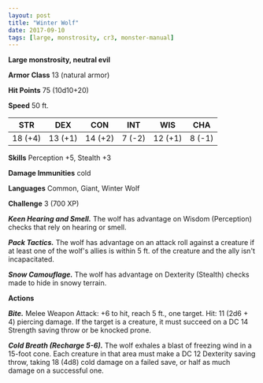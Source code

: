 ```yaml
---
layout: post
title: "Winter Wolf"
date: 2017-09-10
tags: [large, monstrosity, cr3, monster-manual]
---
```


**Large monstrosity, neutral evil**

**Armor Class** 13 (natural armor)

**Hit Points** 75 (10d10+20)

**Speed** 50 ft.

|   STR   |   DEX   |   CON   |   INT   |   WIS   |   CHA   |
|:-----:|:-----:|:-----:|:-----:|:-----:|:-----:|
| 18 (+4) | 13 (+1) | 14 (+2) | 7 (-2) | 12 (+1) | 8 (-1) |

**Skills** Perception +5, Stealth +3

**Damage Immunities** cold

**Languages** Common, Giant, Winter Wolf

**Challenge** 3 (700 XP)

***Keen Hearing and Smell.*** The wolf has advantage on Wisdom (Perception) checks that rely on hearing or smell.

***Pack Tactics.*** The wolf has advantage on an attack roll against a creature if at least one of the wolf's allies is within 5 ft. of the creature and the ally isn't incapacitated.

***Snow Camouflage.*** The wolf has advantage on Dexterity (Stealth) checks made to hide in snowy terrain.

**Actions**

***Bite.*** Melee Weapon Attack: +6 to hit, reach 5 ft., one target. Hit: 11 (2d6 + 4) piercing damage. If the target is a creature, it must succeed on a DC 14 Strength saving throw or be knocked prone.

***Cold Breath (Recharge 5-6).*** The wolf exhales a blast of freezing wind in a 15-foot cone. Each creature in that area must make a DC 12 Dexterity saving throw, taking 18 (4d8) cold damage on a failed save, or half as much damage on a successful one.

